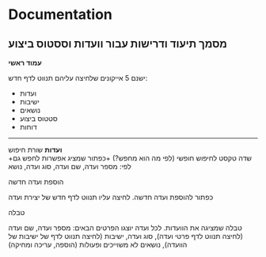 # Documentation
מסמך תיעוד ודרישות עבור וועדות וססטוס ביצוע
---

**עמוד ראשי**

ישנם 5 אייקונים שלחיצה עליהם תנווט לדף חדש:
+ ועדות
+ ישיבות
+ נושאים
+ סטטוס ביצוע
+ דוחות

---
**ועדות**
שורת חיפוש</br>
+שדה טקסט לחיפוש חופשי (לפי מה הוא מחפש?)
+כפתור שמציג אפשרות לחפש גם לפי: מספר ועדה, שם ועדה, סוג ועדה, נושא

הוספת ועדה חדשה

כפתור להוספת ועדה חדשה. לחיצה עליו תנווט לדף חדש של יצירת ועדה

טבלה

טבלה שמציגה את הוועדות. לכל ועדה יוצגו הפרטים הבאים:
מספר ועדה, שם ועדה (לחיצה תנווט לדף פרטי ועדה), סוג ועדה, ישיבות (לחיצה תנווט לדף של ישיבות של הוועדה), נושאים לא משוייכים ופעולות (הוספה, עריכה ומחיקה)
